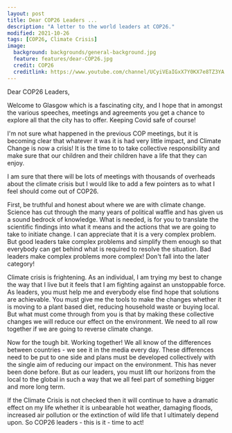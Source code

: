 ```yaml
---
layout: post
title: Dear COP26 Leaders ...
description: "A letter to the world leaders at COP26."
modified: 2021-10-26
tags: [COP26, Climate Crisis]
image:
  background: backgrounds/general-background.jpg
  feature: features/dear-COP26.jpg
  credit: COP26
  creditlink: https://www.youtube.com/channel/UCyiVEaIGxX7Y0KX7e8TZ3YA
---
```


Dear COP26 Leaders,

Welcome to Glasgow which is a fascinating city, and I hope that in amongst the various speeches, meetings and agreements you get a chance to explore all that the city has to offer. Keeping Covid safe of course!

I'm not sure what happened in the previous COP meetings, but it is becoming clear that whatever it was it is had very little impact, and Climate Change is now a  crisis! It is the time to to take collective responsibility and make sure that our children and their children have a life that they can enjoy.

I am sure that there will be lots of meetings with thousands of overheads about the climate crisis but I would like to add a few pointers as to what I feel should come out of COP26.

First, be truthful and honest about where we are with climate change. Science has cut through the many years of political waffle and has given us a sound bedrock of knowledge. What is needed, is for you to translate the scientific findings into what it means and the actions that we are going to take to initiate change. I can appreciate that it is a very complex problem. But good leaders take complex problems and simplify them enough so that everybody can get behind what is required to resolve the situation. Bad leaders make complex problems more complex! Don't fall into the later category!

Climate crisis is frightening. As an individual, I am trying my best to change the way that I live but it feels that I am fighting against an unstoppable force. As leaders, you must help me and everybody else find hope that solutions are achievable.  You must give me the tools to make the changes whether it is moving to a plant based diet, reducing household waste or buying local. But what must come through from you is that by making these collective changes we will reduce our effect on the environment. We need to all row together if we are going to reverse climate change.

Now for the tough bit. Working together! We all know of the differences between countries - we see it in the media every day. These differences need to be put to one side and plans must be developed collectively with the single aim of reducing our impact on the environment. This has never been done before.  But as our leaders, you must lift our horizons from the local to the global in such a way that we all feel part of something bigger and more long term.

If the Climate Crisis is not checked then it will continue to have a dramatic effect on my life whether it is unbearable hot weather, damaging floods, increased air pollution or the extinction of wild life that I ultimately depend upon. So COP26 leaders - this is it - time to act!
